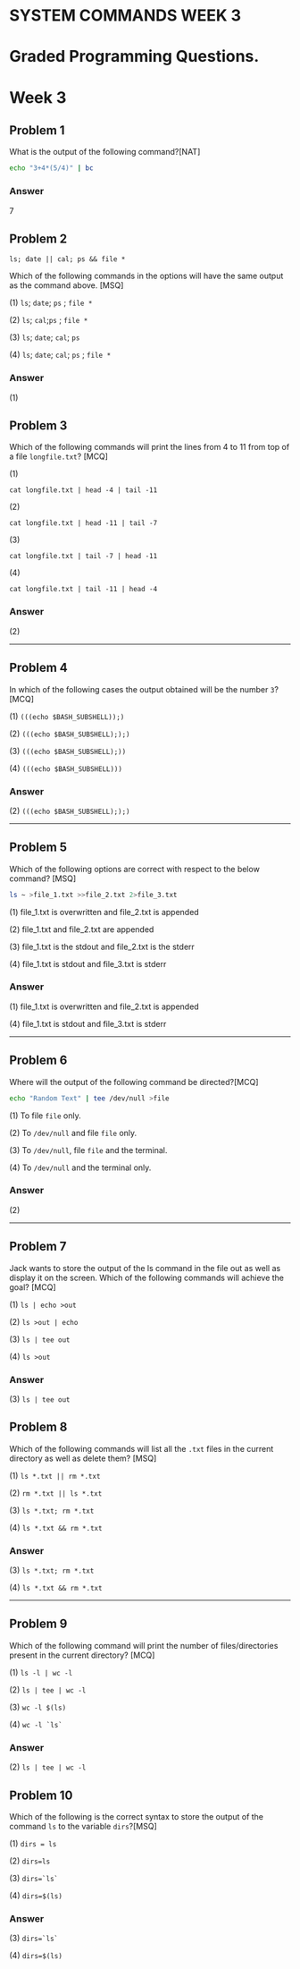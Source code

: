 # SYSTEM COMMANDS WEEK 3

# Graded Programming Questions.

# Week 3 



## Problem 1

What is the output of the following command?[NAT]

```bash
echo "3+4*(5/4)" | bc

```

### Answer

7



## Problem 2

```
ls; date || cal; ps && file *
```

Which of the following commands in the options will have the same output as the command above. [MSQ]

(1) `ls`; `date`; `ps` ; `file *` 

(2) `ls`; `cal`;`ps` ; `file *`

(3) `ls`; `date`; `cal`; `ps`

(4) `ls`; `date`; `cal`; `ps` ; `file *`

### Answer

(1) 



## Problem 3

Which of the following commands will print the lines from 4 to 11 from top of a file `longfile.txt`? [MCQ]

(1) 

```
cat longfile.txt | head -4 | tail -11
```

(2) 

```
cat longfile.txt | head -11 | tail -7
```

(3) 

```
cat longfile.txt | tail -7 | head -11
```

(4) 

```
cat longfile.txt | tail -11 | head -4
```

### Answer

(2)

<div style="page-break-after: always; break-after: page;"></div>

---

## Problem 4

In which of the following cases the output obtained will be the number `3`? [MCQ]

(1) ``` (((echo $BASH_SUBSHELL));) ```

(2) ``` (((echo $BASH_SUBSHELL););) ```

(3) ``` (((echo $BASH_SUBSHELL);)) ```

(4) ``` (((echo $BASH_SUBSHELL))) ```

### Answer

(2) ``` (((echo $BASH_SUBSHELL););) ```

<div style="page-break-after: always; break-after: page;"></div>

---

## Problem 5

Which of the following options are correct with respect to the below command? [MSQ]
```bash
ls ~ >file_1.txt >>file_2.txt 2>file_3.txt 
```

(1) file_1.txt is overwritten and file_2.txt is appended

(2) file_1.txt and file_2.txt are appended

(3) file_1.txt is the stdout and file_2.txt is the stderr

(4) file_1.txt is stdout and file_3.txt is stderr

### Answer

(1) file_1.txt is overwritten and file_2.txt is appended

(4) file_1.txt is stdout and file_3.txt is stderr

<div style="page-break-after: always; break-after: page;"></div>

---

## Problem 6

Where will the output of the following command be directed?[MCQ]
```bash
echo "Random Text" | tee /dev/null >file
```

(1) To file `file` only.

(2) To `/dev/null` and file `file` only.

(3) To `/dev/null`, file `file` and the terminal.

(4) To `/dev/null` and the terminal only.

### Answer

(2)

<div style="page-break-after: always; break-after: page;"></div>

---

## Problem 7

Jack wants to store the output of the ls command in the file out as well as display it on the screen. Which of the following commands will achieve the goal? [MCQ]

(1) ``` ls | echo >out ```

(2) ``` ls >out | echo ```

(3) ``` ls | tee out ```

(4) ``` ls >out ```

### Answer

(3) ``` ls | tee out ```



## Problem 8

Which of the following commands will list all the `.txt` files in the current directory as well as delete them? [MSQ]

(1) ``` ls *.txt || rm *.txt ```

(2) ``` rm *.txt || ls *.txt ```

(3) ``` ls *.txt; rm *.txt ```

(4) ``` ls *.txt && rm *.txt ```

### Answer

(3) ``` ls *.txt; rm *.txt ```

(4) ``` ls *.txt && rm *.txt ```

<div style="page-break-after: always; break-after: page;"></div>

---

## Problem 9

Which of the following command will print the number of files/directories present in the current directory? [MCQ]

(1) ``` ls -l | wc -l ```

(2) ``` ls | tee | wc -l ```

(3) ``` wc -l $(ls) ```

(4) ``` wc -l `ls` ```

### Answer

(2) ``` ls | tee | wc -l ```



## Problem 10

Which of the following is the correct syntax to store the output of the command `ls` to the variable `dirs`?[MSQ]

(1) ``` dirs = ls ```

(2) ``` dirs=ls ```

(3) ``` dirs=`ls` ```

(4) ``` dirs=$(ls) ```

### Answer

(3) ``` dirs=`ls` ```

(4) ``` dirs=$(ls) ```
